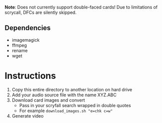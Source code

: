 **Note**: Does not currently support double-faced cards! Due to limitations of scrycall, DFCs are silently skipped. 

## Dependencies

+ imagemagick
+ ffmpeg
+ rename
+ wget

# Instructions

1. Copy this entire directory to another location on hard drive
2. Add your audio source file with the name XYZ.ABC
3. Download card images and convert
    + Pass in your scryfall search wrapped in double quotes
    + For example `download_images.sh "e=chk c=w"`
4. Generate video